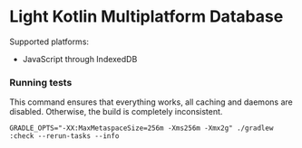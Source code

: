 # Light Kotlin Multiplatform Database
Supported platforms:
- JavaScript through IndexedDB

### Running tests

This command ensures that everything works, all caching and daemons are disabled.
Otherwise, the build is completely inconsistent.
```
GRADLE_OPTS="-XX:MaxMetaspaceSize=256m -Xms256m -Xmx2g" ./gradlew :check --rerun-tasks --info
```